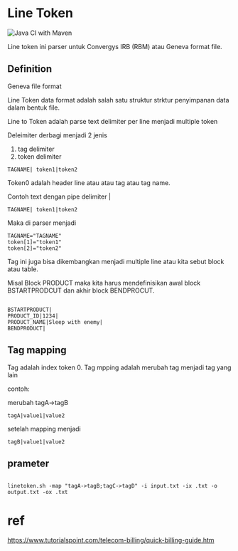 # Line Token 

![Java CI with Maven](https://github.com/agusramdan/linetoken/workflows/Java%20CI%20with%20Maven/badge.svg)

Line token ini parser untuk Convergys IRB (RBM) atau Geneva format file.

## Definition

Geneva file format

Line Token data format adalah salah satu struktur strktur penyimpanan data dalam bentuk file.

Line to Token adalah parse text delimiter per line menjadi multiple token


Deleimiter derbagi menjadi 2 jenis 
1. tag delimiter
2. token delimiter
```text
TAGNAME| token1|token2
```

Token0 adalah header line atau atau tag atau tag name.

Contoh text dengan pipe delimiter |

```text
TAGNAME| token1|token2
```

Maka di parser menjadi

```text
TAGNAME="TAGNAME"
token[1]="token1"
token[2]="token2"
```

Tag ini juga bisa dikembangkan menjadi multiple line atau kita sebut block atau table.

Misal Block PRODUCT maka kita harus mendefinisikan awal block BSTARTPRODCUT dan akhir block BENDPROCUT. 

```text

BSTARTPRODUCT|
PRODUCT_ID|1234|
PRODUCT_NAME|Sleep with enemy|
BENDPRODUCT|

```

## Tag mapping

Tag adalah index token 0. Tag mpping adalah merubah tag menjadi tag yang lain

contoh:  

merubah tagA->tagB

```text
tagA|value1|value2
```
setelah mapping menjadi

```text
tagB|value1|value2
```
## prameter

```

linetoken.sh -map "tagA->tagB;tagC->tagD" -i input.txt -ix .txt -o output.txt -ox .txt

```


# ref
https://www.tutorialspoint.com/telecom-billing/quick-billing-guide.htm
